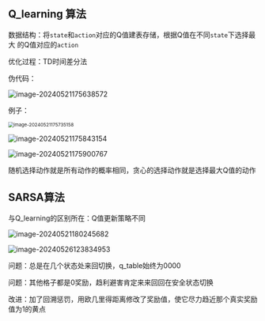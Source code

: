 

## Q_learning 算法

数据结构：将<code>state</code>和<code>action</code>对应的Q值建表存储，根据Q值在不同<code>state</code>下选择最大 的Q值对应的<code>action</code>

优化过程：TD时间差分法

伪代码：

![image-20240521175638572](C:\Users\丁晓琪\AppData\Roaming\Typora\typora-user-images\image-20240521175638572.png)

例子：

<img src="C:\Users\丁晓琪\AppData\Roaming\Typora\typora-user-images\image-20240521175735158.png" alt="image-20240521175735158" style="zoom:67%;" />

![image-20240521175843154](C:\Users\丁晓琪\AppData\Roaming\Typora\typora-user-images\image-20240521175843154.png)

![image-20240521175900767](C:\Users\丁晓琪\AppData\Roaming\Typora\typora-user-images\image-20240521175900767.png)

随机选择动作就是所有动作的概率相同，贪心的选择动作就是选择最大Q值的动作

## SARSA算法

与Q_learning的区别所在：Q值更新策略不同

![image-20240521180245682](C:\Users\丁晓琪\AppData\Roaming\Typora\typora-user-images\image-20240521180245682.png)



![image-20240526123834953](C:\Users\丁晓琪\AppData\Roaming\Typora\typora-user-images\image-20240526123834953.png)

问题：总是在几个状态处来回切换，q_table始终为0000

问题：其他格子都是0奖励，趋利避害肯定来来回回在安全状态切换

改进：加了回溯惩罚，用欧几里得距离修改了奖励值，使它尽力趋近那个真实奖励值为1的黄点
